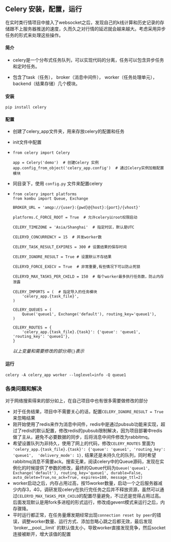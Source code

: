 ## Celery 安装，配置，运行

在实时类行情项目中接入了websocket之后，发现自己的k线计算和历史记录的存储跟不上服务器推送的速度，久而久之对行情的延迟就会越来越大。考虑采用异步任务的形式来处理这些操作。

#### 简介

* celery是一个分布式任务队列，可以实现代码的分离，任务可以包含异步任务和定时任务。

* 包含了task（任务）， broker（消息中间件）， worker（任务处理单元）， backend（结果存储）几个模块。

#### 安装

```
pip install celery
```

#### 配置

* 创建了celery\_app文件夹，用来存放celery的配置和任务
* init文件中配置

* ```
  from celery import Celery

  app = Celery('demo')  # 创建Celery 实例
  app.config_from_object('celery_app.config')  # 通过Celery实例加载配置模块
  ```
* 同目录下，使用 `config.py` 文件来配置celery

* ```
  from celery import platforms
  from kombu import Queue, Exchange

  BROKER_URL = 'amqp://{user}:{pwd}@{host}:{port}/{vhost}'

  platforms.C_FORCE_ROOT = True  # 允许celery以root权限启动

  CELERY_TIMEZONE = 'Asia/Shanghai'  # 指定时区，默认是UTC

  CELERYD_CONCURRENCY = 15  # 并发worker数

  CELERY_TASK_RESULT_EXPIRES = 300 # 设置结果的保存时间

  CELERY_IGNORE_RESULT = True # 设置默认不存结果

  CELERYD_FORCE_EXECV = True  # 非常重要,有些情况下可以防止死锁

  CELERYD_MAX_TASKS_PER_CHILD = 150  # 每个worker最多执行任务数，防止内存泄露

  CELERY_IMPORTS = (  # 指定导入的任务模块
      'celery_app.{task_file}',
  )

  CELERY_QUEUES = (
      Queue('queue1', Exchange('default'), routing_key='queue1'),
  )

  CELERY_ROUTES = {
      'celery_app.{task_file}.{task}': {'queue': 'queue1', 'routing_key': 'queue1'},
  }
  ```

  _以上变量和需要修改的部分用_`{}`_表示_

#### 运行

```
celery -A celery_app worker --loglevel=info -Q queue1
```

### 各类问题和解决

对于网络搜索得来的部分如上，在自己项目中也有很多需要做修改的部分

* 对于任务结果，项目中不需要关心的话，配置`CELERY_IGNORE_RESULT = True` 来忽略结果
* 刚开始使用了redis来作为消息中间件，redis中是通过pubsub功能来实现，超过了redis的默认配置，修改redis的pubsub限制解决，因为项目部署中redis做了主从，避免不必要数据的同步，后将消息中间件修改为rabbitmq。
* 希望设置队列为非持久，使用了网上的代码，修改`CELERY_ROUTES` 里面为 `'celery_app.{task_file}.{task}': {'queue': 'queue1', 'routing_key': 'queue1',  'delivery_mode': 1},` 结果还是未持久化的队列，同时希望rabbitmq消息不需要ack。搜索无果，阅读celery中的Queue源码，发现在实例化的时候提供了参数的修改，最终的Queue代码为`Queue('queue1', Exchange('default'), routing_key='queue1', durable=False, auto_delete=True,no_ack=True, expires=180, message_ttl=2)`
* worker启动之后，内存占用过高，按15worker数量，启动一个之后服务器减少内存3，4G，调研发现celery在执行完任务之后并不释放资源，虽然可以通过`CELERYD_MAX_TASKS_PER_CHILD`的配置尽量避免，不过还是觉得占用过高。后面发现默认是用fork多进程的形式运行，修改成gevent模式来运行之后，内存骤降。
* 平时运行都正常，在任务量爆发期经常出现`connection reset by peer`的错误，调整worker数量、运行方式、添加忽略心跳之后都无效，最后发现\`broker\__pool\__limit\` 的默认值太小，导致worker直接发现竞争，然后socket连接被断开，增大该值的配置



